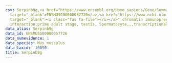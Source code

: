 ```yaml
---
csv: Serpinb9g,<a href="https://www.ensembl.org/Homo_sapiens/Gene/Summary?db=core;g=ENSMUSG00000057726"
  target="_blank">ENSMUSG00000057726</a>,<a href="https://www.ncbi.nlm.nih.gov/pubmed/25450459"
  target="_blank"><i class="fas fa-file"></i></a>",chromatin immunoprecipitation assay,direct
  interaction,prime adult stage, testis, Spermatocyte,,,transcriptional regulation,
data_alias: Serpinb9g
data_id: ENSMUSG00000057726
data_numevidence: 1
data_species: Mus musculus
data_taxid: '10090'
title: Serpinb9g
---
```

